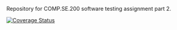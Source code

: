 Repository for COMP.SE.200 software testing assignment part 2.

[![Coverage Status](https://coveralls.io/repos/github/jamiYlitalo/COMP.SE.200/badge.svg?branch=main)](https://coveralls.io/github/jamiYlitalo/COMP.SE.200?branch=main)
